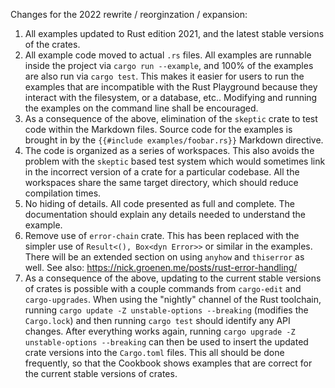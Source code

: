 
Changes for the 2022 rewrite / reorginzation / expansion:

1. All examples updated to Rust edition 2021, and the latest stable versions
of the crates.
2. All example code moved to actual `.rs` files. All examples are runnable
inside the project via `cargo run --example`, and 100% of the examples are also
run via `cargo test`. This makes it easier for users to run the examples that are
incompatible with the Rust Playground because they interact with the filesystem,
or a database, etc.. Modifying and running the examples on the command
line shall be encouraged.
3. As a consequence of the above, elimination of the `skeptic` crate to
test code within the Markdown files. Source code for the examples is
brought in by the `{{#include examples/foobar.rs}}` Markdown directive.
4. The code is organized as a series of workspaces. This also avoids the
problem with the `skeptic` based test system which would sometimes link in the
incorrect version of a crate for a particular codebase. All the workspaces
share the same target directory, which should reduce compilation times.
5. No hiding of details. All code presented as full and complete.  The
documentation should explain any details needed to understand the example.
6. Remove use of `error-chain` crate. This has been replaced with the
simpler use of `Result<(), Box<dyn Error>>` or similar in the examples.
There will be an extended section on using `anyhow` and `thiserror` as well.
See also: https://nick.groenen.me/posts/rust-error-handling/
7. As a consequence of the above, updating to the current stable versions
of crates is possible with a couple commands from `cargo-edit` and `cargo-upgrades`.
When using the "nightly" channel of the Rust toolchain, running
`cargo update -Z unstable-options --breaking` (modifies the `Cargo.lock`)
and then running `cargo test` should identify any API changes.
 After everything works again, running
`cargo upgrade -Z unstable-options --breaking` can then be used to insert
the updated crate versions into the `Cargo.toml` files.
This all should be done frequently, so that the Cookbook shows examples that
are correct for the current stable versions of crates.
